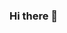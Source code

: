 ### Hi there 👋

<!--
**rafaelavargasu/rafaelavargasu** is a ✨ _special_ ✨ repository because its `README.md` (this file) appears on your GitHub profile.

Here are some ideas to get you started:

- 🔭 I’m currently working on Homework
- 🌱 I’m currently learning Coding
- 👯 I’m looking to collaborate on my group project
- 🤔 I’m looking for help with coding
- 💬 Ask me about my life
- 📫 How to reach me: *57 3218910472
- 😄 Pronouns: she/her
- ⚡ Fun fact: I have two brothers 
-->
